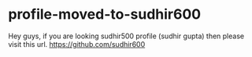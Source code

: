 # profile-moved-to-sudhir600
Hey guys, if you are looking sudhir500 profile (sudhir gupta) then please visit this url.  https://github.com/sudhir600
